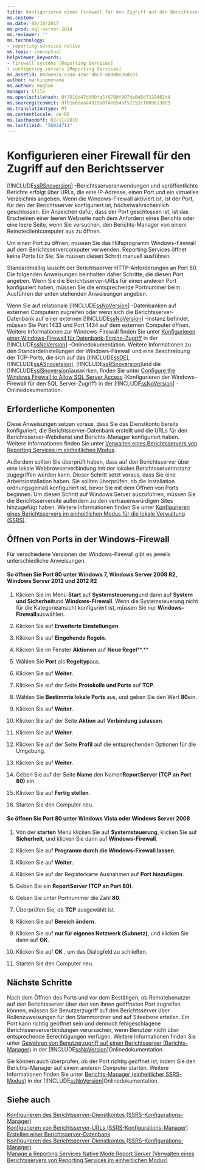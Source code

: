 ```yaml
---
title: Konfigurieren einer Firewall für den Zugriff auf den Berichtsserver | Microsoft-Dokumentation
ms.custom: ''
ms.date: 08/10/2017
ms.prod: sql-server-2014
ms.reviewer: ''
ms.technology:
- reporting-services-native
ms.topic: conceptual
helpviewer_keywords:
- firewall systems [Reporting Services]
- configuring servers [Reporting Services]
ms.assetid: 04dae07a-a3a4-424c-9bcb-a8000e20dc93
author: markingmyname
ms.author: maghan
manager: kfile
ms.openlocfilehash: 0f7016d47d060fa5f6708f907da848d7329482d4
ms.sourcegitcommit: dfb1e6deaa4919a0f4e654af57252cfb09613dd5
ms.translationtype: MT
ms.contentlocale: de-DE
ms.lasthandoff: 02/11/2019
ms.locfileid: "56024711"
---
```

# <a name="configure-a-firewall-for-report-server-access"></a>Konfigurieren einer Firewall für den Zugriff auf den Berichtsserver
  [!INCLUDE[ssRSnoversion](../../includes/ssrsnoversion-md.md)] -Berichtsserveranwendungen und veröffentlichte Berichte erfolgt über URLs, die eine IP-Adresse, einen Port und ein virtuelles Verzeichnis angeben. Wenn die Windows-Firewall aktiviert ist, ist der Port, für den der Berichtsserver konfiguriert ist, höchstwahrscheinlich geschlossen. Ein Anzeichen dafür, dass der Port geschlossen ist, ist das Erscheinen einer leeren Webseite nach dem Anfordern eines Berichts oder eine leere Seite, wenn Sie versuchen, den Berichts-Manager von einem Remoteclientcomputer aus zu öffnen.  
  
 Um einen Port zu öffnen, müssen Sie das Hilfsprogramm Windows-Firewall auf dem Berichtsservercomputer verwenden. Reporting Services öffnet keine Ports für Sie; Sie müssen diesen Schritt manuell ausführen.  
  
 Standardmäßig lauscht der Berichtsserver HTTP-Anforderungen an Port 80. Die folgenden Anweisungen beinhalten daher Schritte, die diesen Port angeben. Wenn Sie die Berichtsserver-URLs für einen anderen Port konfiguriert haben, müssen Sie die entsprechende Portnummer beim Ausführen der unten stehenden Anweisungen angeben.  
  
 Wenn Sie auf relationale [!INCLUDE[ssNoVersion](../../includes/ssnoversion-md.md)] -Datenbanken auf externen Computern zugreifen oder wenn sich die Berichtsserver-Datenbank auf einer externen [!INCLUDE[ssNoVersion](../../includes/ssnoversion-md.md)] -Instanz befindet, müssen Sie Port 1433 und Port 1434 auf dem externen Computer öffnen. Weitere Informationen zur Windows-Firewall finden Sie unter [Konfigurieren einer Windows-Firewall für Datenbank-Engine-Zugriff](../../database-engine/configure-windows/configure-a-windows-firewall-for-database-engine-access.md) in der [!INCLUDE[ssNoVersion](../../includes/ssnoversion-md.md)] -Onlinedokumentation. Weitere Informationen zu den Standardeinstellungen der Windows-Firewall und eine Beschreibung der TCP-Ports, die sich auf das [!INCLUDE[ssDE](../../includes/ssde-md.md)], [!INCLUDE[ssASnoversion](../../includes/ssasnoversion-md.md)], [!INCLUDE[ssRSnoversion](../../includes/ssrsnoversion-md.md)]und die [!INCLUDE[ssISnoversion](../../includes/ssisnoversion-md.md)]auswirken, finden Sie unter [Configure the Windows Firewall to Allow SQL Server Access](../../sql-server/install/configure-the-windows-firewall-to-allow-sql-server-access.md) (Konfigurieren der Windows-Firewall für den SQL Server-Zugriff) in der [!INCLUDE[ssNoVersion](../../includes/ssnoversion-md.md)] -Onlinedokumentation.  
  
## <a name="prerequisites"></a>Erforderliche Komponenten  
 Diese Anweisungen setzen voraus, dass Sie das Dienstkonto bereits konfiguriert, die Berichtsserver-Datenbank erstellt und die URLs für den Berichtsserver-Webdienst und Berichts-Manager konfiguriert haben. Weitere Informationen finden Sie unter [Verwalten eines Berichtsservers von Reporting Services im einheitlichen Modus](manage-a-reporting-services-native-mode-report-server.md).  
  
 Außerdem sollten Sie überprüft haben, dass auf den Berichtsserver über eine lokale Webbrowserverbindung mit der lokalen Berichtsserverinstanz zugegriffen werden kann. Dieser Schritt setzt voraus, dass Sie eine Arbeitsinstallation haben. Sie sollten überprüfen, ob die Installation ordnungsgemäß konfiguriert ist, bevor Sie mit dem Öffnen von Ports beginnen. Um diesen Schritt auf Windows Server auszuführen, müssen Sie die Berichtsserversite außerdem zu den vertrauenswürdigen Sites hinzugefügt haben. Weitere Informationen finden Sie unter [Konfigurieren eines Berichtsservers im einheitlichen Modus für die lokale Verwaltung &#40;SSRS&#41;](configure-a-native-mode-report-server-for-local-administration-ssrs.md).  
  
## <a name="opening-ports-in-windows-firewall"></a>Öffnen von Ports in der Windows-Firewall  
 Für verschiedene Versionen der Windows-Firewall gibt es jeweils unterschiedliche Anweisungen.  
  
#### <a name="to-open-port-80-on-windows-7-windows-server-2008-r2-windows-server-2012-and-2012-r2"></a>So öffnen Sie Port 80 unter Windows 7, Windows Server 2008 R2, Windows Server 2012 und 2012 R2  
  
1.  Klicken Sie im Menü **Start** auf **Systemsteuerung**und dann auf **System und Sicherheit**und **Windows-Firewall**. Wenn die Systemsteuerung nicht für die Kategorieansicht konfiguriert ist, müssen Sie nur **Windows-Firewall**auswählen.  
  
2.  Klicken Sie auf **Erweiterte Einstellungen**.  
  
3.  Klicken Sie auf **Eingehende Regeln**.  
  
4.  Klicken Sie im Fenster **Aktionen** auf **Neue Regel****.**  
  
5.  Wählen Sie **Port** als **Regeltyp**aus.  
  
6.  Klicken Sie auf **Weiter**.  
  
7.  Klicken Sie auf der Seite **Protokolle und Ports** auf **TCP**.  
  
8.  Wählen Sie **Bestimmte lokale Ports** aus, und geben Sie den Wert **80**ein.  
  
9. Klicken Sie auf **Weiter**.  
  
10. Klicken Sie auf der Seite **Aktion** auf **Verbindung zulassen**.  
  
11. Klicken Sie auf **Weiter**.  
  
12. Klicken Sie auf der Seite **Profil** auf die entsprechenden Optionen für die Umgebung.  
  
13. Klicken Sie auf **Weiter**.  
  
14. Geben Sie auf der Seite **Name** den Namen**ReportServer (TCP an Port 80)** ein.  
  
15. Klicken Sie auf **Fertig stellen**.  
  
16. Starten Sie den Computer neu.  
  
#### <a name="to-open-port-80-on-windows-vista-or-windows-server-2008"></a>So öffnen Sie Port 80 unter Windows Vista oder Windows Server 2008  
  
1.  Von der **starten** Menü klicken Sie auf **Systemsteuerung**, klicken Sie auf **Sicherheit**, und klicken Sie dann auf **Windows-Firewall**.  
  
2.  Klicken Sie auf **Programm durch die Windows-Firewall lassen**.  
  
3.  Klicken Sie auf **Weiter**.  
  
4.  Klicken Sie auf der Registerkarte Ausnahmen auf **Port hinzufügen**.  
  
5.  Geben Sie ein **ReportServer (TCP an Port 80)**.  
  
6.  Geben Sie unter Portnummer die Zahl **80**.  
  
7.  Überprüfen Sie, ob **TCP** ausgewählt ist.  
  
8.  Klicken Sie auf **Bereich ändern**.  
  
9. Klicken Sie auf **nur für eigenes Netzwerk (Subnetz)**, und klicken Sie dann auf **OK**.  
  
10. Klicken Sie auf **OK** , um das Dialogfeld zu schließen.  
  
11. Starten Sie den Computer neu.  
  
## <a name="next-steps"></a>Nächste Schritte  
 Nach dem Öffnen des Ports und vor dem Bestätigen, ob Remotebenutzer auf den Berichtsserver über den von Ihnen geöffneten Port zugreifen können, müssen Sie Benutzerzugriff auf den Berichtsserver über Rollenzuweisungen für den Stammordner und auf Siteebene erteilen. Ein Port kann richtig geöffnet sein und dennoch fehlgeschlagene Berichtsserververbindungen verursachen, wenn Benutzer nicht über entsprechende Berechtigungen verfügen. Weitere Informationen finden Sie unter [Gewähren von Benutzerzugriff auf einen Berichtsserver (Berichts-Manager)](../security/grant-user-access-to-a-report-server.md) in der [!INCLUDE[ssNoVersion](../../includes/ssnoversion-md.md)]Onlinedokumentation.  
  
 Sie können auch überprüfen, ob der Port richtig geöffnet ist, indem Sie den Berichts-Manager auf einem anderen Computer starten. Weitere Informationen finden Sie unter [Berichts-Manager (einheitlicher SSRS-Modus)](../report-manager-ssrs-native-mode.md) in der [!INCLUDE[ssNoVersion](../../includes/ssnoversion-md.md)]Onlinedokumentation.  
  
## <a name="see-also"></a>Siehe auch  
 [Konfigurieren des Berichtsserver-Dienstkontos &#40;SSRS-Konfigurations-Manager&#41;](../install-windows/configure-the-report-server-service-account-ssrs-configuration-manager.md)   
 [Konfigurieren von Berichtsserver-URLs &#40;SSRS-Konfigurations-Manager&#41;](../install-windows/configure-report-server-urls-ssrs-configuration-manager.md)   
 [Erstellen einer Berichtsserver-Datenbank](../../sql-server/install/create-a-report-server-database-ssrs-configuration-manager.md)   
 [Konfigurieren des Berichtsserver-Dienstkontos &#40;SSRS-Konfigurations-Manager&#41;](../install-windows/configure-the-report-server-service-account-ssrs-configuration-manager.md)   
 [Manage a Reporting Services Native Mode Report Server (Verwalten eines Berichtsservers von Reporting Services im einheitlichen Modus)](manage-a-reporting-services-native-mode-report-server.md)  
  
  
